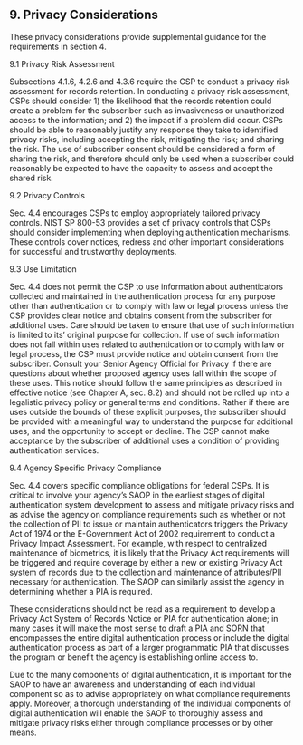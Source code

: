 <a name="sec9"></a>

## 9. Privacy Considerations

These privacy considerations provide supplemental guidance for the requirements in section 4.

9.1 Privacy Risk Assessment	Subsections 4.1.6, 4.2.6 and 4.3.6 require the CSP to conduct a privacy risk assessment for records retention. In conducting a privacy risk assessment, CSPs should consider 1) the likelihood that the records retention could create a problem for the subscriber such as invasiveness or unauthorized access to the information; and 2) the impact if a problem did occur. CSPs should be able to reasonably justify any response they take to identified privacy risks, including accepting the risk, mitigating the risk; and sharing the risk. The use of subscriber consent should be considered a form of sharing the risk, and therefore should only be used when a subscriber could reasonably be expected to have the capacity to assess and accept the shared risk.9.2 Privacy ControlsSec. 4.4 encourages CSPs to employ appropriately tailored privacy controls. NIST SP 800-53 provides a set of privacy controls that CSPs should consider implementing when deploying authentication mechanisms. These controls cover notices, redress and other important considerations for successful and trustworthy deployments. 9.3 Use LimitationSec. 4.4 does not permit the CSP to use information about authenticators collected and maintained in the authentication process for any purpose other than authentication or to comply with law or legal process unless the CSP provides clear notice and obtains consent from the subscriber for additional uses. Care should be taken to ensure that use of such information is limited to its’ original purpose for collection. If use of such information does not fall within uses related to authentication or to comply with law or legal process, the CSP must provide notice and obtain consent from the subscriber. Consult your Senior Agency Official for Privacy if there are questions about whether proposed agency uses fall within the scope of these uses. This notice should follow the same principles as described in effective notice (see Chapter A, sec. 8.2) and should not be rolled up into a legalistic privacy policy or general terms and conditions. Rather if there are uses outside the bounds of these explicit purposes, the subscriber should be provided with a meaningful way to understand the purpose for additional uses, and the opportunity to accept or decline. The CSP cannot make acceptance by the subscriber of additional uses a condition of providing authentication services. 9.4 Agency Specific Privacy Compliance Sec. 4.4 covers specific compliance obligations for federal CSPs. It is critical to involve your agency’s SAOP in the earliest stages of digital authentication system development to assess and mitigate privacy risks and as advise the agency on compliance requirements such as whether or not the collection of PII to issue or maintain authenticators triggers the Privacy Act of 1974 or the E-Government Act of 2002 requirement to conduct a Privacy Impact Assessment. For example, with respect to centralized maintenance of biometrics, it is likely that the Privacy Act requirements will be triggered and require coverage by either a new or existing Privacy Act system of records due to the collection and maintenance of attributes/PII necessary for authentication. The SAOP can similarly assist the agency in determining whether a PIA is required. 

These considerations should not be read as a requirement to develop a Privacy Act System of Records Notice or PIA for authentication alone; in many cases it will make the most sense to draft a PIA and SORN that encompasses the entire digital authentication process or include the digital authentication process as part of a larger programmatic PIA that discusses the program or benefit the agency is establishing online access to. 

Due to the many components of digital authentication, it is important for the SAOP to have an awareness and understanding of each individual component so as to advise appropriately on what compliance requirements apply. Moreover, a thorough understanding of the individual components of digital authentication will enable the SAOP to thoroughly assess and mitigate privacy risks either through compliance processes or by other means.

